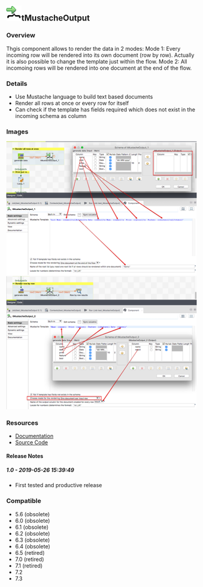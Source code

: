 ## <img src='./logo.jpg' width='40' height='40'>tMustacheOutput

### Overview
Thgis component allows to render the data in 2 modes:
Mode 1: Every incoming row will be rendered into its own document (row by row). Actually it is also possible to change the template just within the flow.
Mode 2: All incomoing rows will be rendered into one document at the end of the flow.
### Details
* Use Mustache language to build text based documents
* Render all rows at once or every row for itself
* Can check if the template has fields required which does not exist in the incoming schema as column
### Images
<a href='./screenshots/v_1.0__2.jpg'><img src='./screenshots/v_1.0__2.jpg' ></a>
<a href='./screenshots/v_1.0__1.jpg'><img src='./screenshots/v_1.0__1.jpg' ></a>


### Resources
 * <a href=https://github.com/jlolling/talendcomp_tMustacheOutput/blob/master/doc/tMustacheOutput.pdf>Documentation</a>
 * <a href=https://github.com/jlolling/talendcomp_tMustacheOutput>Source Code</a>

#### Release Notes

##### 1.0 - 2019-05-26 15:39:49
* First tested and productive release
### Compatible
 -  5.6 (obsolete)
 -   6.0 (obsolete)
 -   6.1 (obsolete)
 -   6.2 (obsolete)
 -   6.3 (obsolete)
 -   6.4 (obsolete)
 -  6.5 (retired)
 -  7.0 (retired)
 -  7.1 (retired)
 - 7.2
 - 7.3